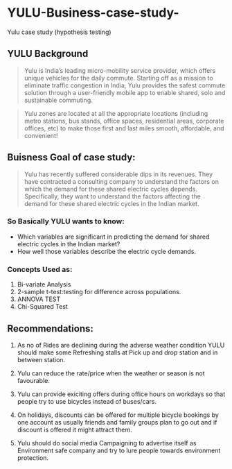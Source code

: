 # YULU-Business-case-study-
Yulu case study (hypothesis testing)
## **YULU Background**

> Yulu is India’s leading micro-mobility service provider, which offers unique vehicles for the daily commute. Starting off as a mission to eliminate traffic congestion in India, Yulu provides the safest commute solution through a user-friendly mobile app to enable shared, solo and sustainable commuting.

> Yulu zones are located at all the appropriate locations (including metro stations, bus stands, office spaces, residential areas, corporate offices, etc) to make those first and last miles smooth, affordable, and convenient!

## **Buisness Goal of case study**:

> Yulu has recently suffered considerable dips in its revenues. They have contracted a consulting company to understand the factors on which the demand for these shared electric cycles depends. Specifically, they want to understand the factors affecting the demand for these shared electric cycles in the Indian market.

### So Basically YULU wants to know:


*   Which variables are significant in predicting the demand for shared electric cycles in the Indian market?
*  How well those variables describe the electric cycle demands.

### Concepts Used as:

1.   Bi-variate Analysis
2.   2-sample t-test:testing for difference across populations.
3.   ANNOVA TEST
4.   Chi-Squared Test

## Recommendations:
1.   As no of Rides are declining during the adverse weather condition YULU should make some Refreshing stalls at Pick up and drop station and in between station.
2.   Yulu can reduce the rate/price when the weather or season is not favourable.
3.   Yulu can provide exiciting offers during office hours on workdays so that people try to use bicycles instead of buses/cars.

4.  On holidays, discounts can be offered for multiple bicycle bookings by one account as usually friends and family groups plan to go out and if discount is offered it might attract them.

5. Yulu should do social media Campaigning to advertise itself as Environment safe company and try to lure people towards environment protection.

